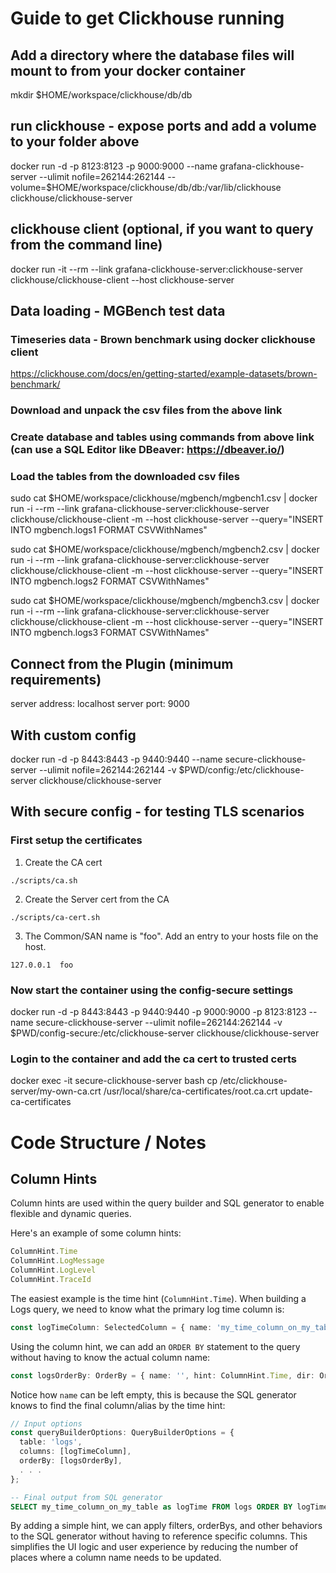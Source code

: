 # Guide to get Clickhouse running

## Add a directory where the database files will mount to from your docker container

mkdir $HOME/workspace/clickhouse/db/db

## run clickhouse - expose ports and add a volume to your folder above

docker run -d -p 8123:8123 -p 9000:9000 --name grafana-clickhouse-server --ulimit nofile=262144:262144 --volume=$HOME/workspace/clickhouse/db/db:/var/lib/clickhouse clickhouse/clickhouse-server

## clickhouse client (optional, if you want to query from the command line)

docker run -it --rm --link grafana-clickhouse-server:clickhouse-server clickhouse/clickhouse-client --host clickhouse-server

## Data loading - MGBench test data

### Timeseries data - Brown benchmark using docker clickhouse client

https://clickhouse.com/docs/en/getting-started/example-datasets/brown-benchmark/

### Download and unpack the csv files from the above link

### Create database and tables using commands from above link (can use a SQL Editor like DBeaver: https://dbeaver.io/)

### Load the tables from the downloaded csv files

sudo cat $HOME/workspace/clickhouse/mgbench/mgbench1.csv | docker run -i --rm --link grafana-clickhouse-server:clickhouse-server clickhouse/clickhouse-client -m --host clickhouse-server --query="INSERT INTO mgbench.logs1 FORMAT CSVWithNames"

sudo cat $HOME/workspace/clickhouse/mgbench/mgbench2.csv | docker run -i --rm --link grafana-clickhouse-server:clickhouse-server clickhouse/clickhouse-client -m --host clickhouse-server --query="INSERT INTO mgbench.logs2 FORMAT CSVWithNames"

sudo cat $HOME/workspace/clickhouse/mgbench/mgbench3.csv | docker run -i --rm --link grafana-clickhouse-server:clickhouse-server clickhouse/clickhouse-client -m --host clickhouse-server --query="INSERT INTO mgbench.logs3 FORMAT CSVWithNames"

## Connect from the Plugin (minimum requirements)

server address: localhost
server port: 9000

## With custom config

docker run -d -p 8443:8443 -p 9440:9440 --name secure-clickhouse-server --ulimit nofile=262144:262144 -v $PWD/config:/etc/clickhouse-server clickhouse/clickhouse-server

## With secure config - for testing TLS scenarios

### First setup the certificates

1. Create the CA cert

```
./scripts/ca.sh
```

2. Create the Server cert from the CA

```
./scripts/ca-cert.sh
```

3. The Common/SAN name is "foo". Add an entry to your hosts file on the host.

```
127.0.0.1  foo
```

### Now start the container using the config-secure settings

docker run -d -p 8443:8443 -p 9440:9440 -p 9000:9000 -p 8123:8123 --name secure-clickhouse-server --ulimit nofile=262144:262144 -v $PWD/config-secure:/etc/clickhouse-server clickhouse/clickhouse-server

### Login to the container and add the ca cert to trusted certs

docker exec -it secure-clickhouse-server bash
cp /etc/clickhouse-server/my-own-ca.crt /usr/local/share/ca-certificates/root.ca.crt
update-ca-certificates

# Code Structure / Notes

## Column Hints

Column hints are used within the query builder and SQL generator to enable flexible and dynamic queries.

Here's an example of some column hints:
```js
ColumnHint.Time
ColumnHint.LogMessage
ColumnHint.LogLevel
ColumnHint.TraceId
```

The easiest example is the time hint (`ColumnHint.Time`). When building a Logs query, we need to know what the primary log time column is:

```ts
const logTimeColumn: SelectedColumn = { name: 'my_time_column_on_my_table', hint: ColumnHint.Time, alias: 'logTime' };
```

Using the column hint, we can add an `ORDER BY` statement to the query without having to know the actual column name:

```ts
const logsOrderBy: OrderBy = { name: '', hint: ColumnHint.Time, dir: OrderByDirection.ASC };
```

Notice how `name` can be left empty, this is because the SQL generator knows to find the final column/alias by the time hint:

```ts
// Input options
const queryBuilderOptions: QueryBuilderOptions = {
  table: 'logs',
  columns: [logTimeColumn],
  orderBy: [logsOrderBy],
  . . .
};
```
```sql
-- Final output from SQL generator
SELECT my_time_column_on_my_table as logTime FROM logs ORDER BY logTime ASC
```

By adding a simple hint, we can apply filters, orderBys, and other behaviors to the SQL generator without having to reference specific columns. This simplifies the UI logic and user experience by reducing the number of places where a column name needs to be updated.
